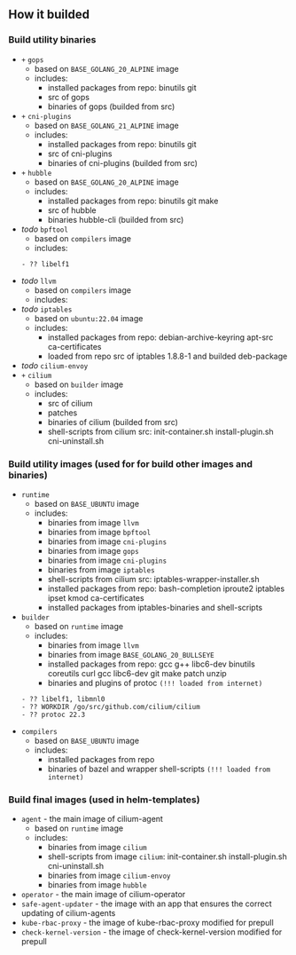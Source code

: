 ## How it builded

### Build utility binaries
- `+` `gops`
  - based on `BASE_GOLANG_20_ALPINE` image
  - includes:
    - installed packages from repo: binutils git
    - src of gops
    - binaries of gops (builded from src)
- `+` `cni-plugins`
  - based on `BASE_GOLANG_21_ALPINE` image
  - includes:
    - installed packages from repo: binutils git
    - src of cni-plugins
    - binaries of cni-plugins (builded from src)
- `+` `hubble`
  - based on `BASE_GOLANG_20_ALPINE` image
  - includes:
    - installed packages from repo: binutils git make
    - src of hubble
    - binaries hubble-cli (builded from src)
- *todo* `bpftool`
  - based on `compilers` image
  - includes:
  ```
  - ?? libelf1
  ```
- *todo* `llvm`
  - based on `compilers` image
  - includes:
- *todo* `iptables`
  - based on `ubuntu:22.04` image
  - includes:
    - installed packages from repo: debian-archive-keyring apt-src ca-certificates
    - loaded from repo src of iptables 1.8.8-1 and builded deb-package
- *todo* `cilium-envoy`
- `+` `cilium`
  - based on `builder` image
  - includes:
    - src of cilium
    - patches
    - binaries of cilium (builded from src)
    - shell-scripts from cilium src: init-container.sh install-plugin.sh cni-uninstall.sh


### Build utility images (used for for build other images and binaries)
- `runtime`
  - based on `BASE_UBUNTU` image
  - includes:
    - binaries from image `llvm`
    - binaries from image `bpftool`
    - binaries from image `cni-plugins`
    - binaries from image `gops`
    - binaries from image `cni-plugins`
    - binaries from image `iptables`
    - shell-scripts from cilium src: iptables-wrapper-installer.sh
    - installed packages from repo: bash-completion iproute2 iptables ipset kmod ca-certificates
    - installed packages from iptables-binaries and shell-scripts
- `builder`
  - based on `runtime` image
  - includes:
    - binaries from image `llvm`
    - binaries from image `BASE_GOLANG_20_BULLSEYE`
    - installed packages from repo: gcc g++ libc6-dev binutils coreutils curl gcc libc6-dev git make patch unzip
    - binaries and plugins of protoc `(!!! loaded from internet)`
  ```
  - ?? libelf1, libmnl0
  - ?? WORKDIR /go/src/github.com/cilium/cilium
  - ?? protoc 22.3
  ```
- `compilers`
  - based on `BASE_UBUNTU` image
  - includes:
    - installed packages from repo
    - binaries of bazel and wrapper shell-scripts `(!!! loaded from internet)`


### Build final images (used in helm-templates)
- `agent` - the main image of cilium-agent
  - based on `runtime` image
  - includes:
    - binaries from image `cilium`
    - shell-scripts from image `cilium`: init-container.sh install-plugin.sh cni-uninstall.sh
    - binaries from image `cilium-envoy`
    - binaries from image `hubble`
- `operator` - the main image of cilium-operator
- `safe-agent-updater` - the image with an app that ensures the correct updating of cilium-agents
- `kube-rbac-proxy` - the image of kube-rbac-proxy modified for prepull
- `check-kernel-version` - the image of check-kernel-version modified for prepull

